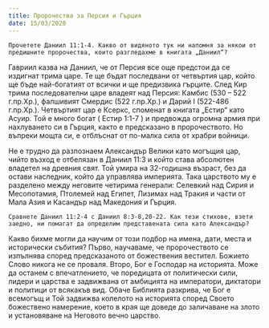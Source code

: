 ```yaml
---
title: Пророчества за Персия и Гърция
date: 15/03/2020
---
```


`Прочетете Даниил 11:1-4. Какво от видяното тук ни напомня за някои от предишните пророчества, които разгледахме в книгата „Даниил“?`

Гавриил казва на Даниил, че от Персия все още предстои да се издигнат трима царе. Те ще бъдат последвани от четвъртия цар, който ще бъде най-богатият от всички и ще предизвика гърците. След Кир трима последователни царе владеят над Персия: Камбис (530 – 522 г.пр.Хр.), фалшивият Смердис (522 г.пр.Хр.) и Дарий I (522-486 г.пр.Хр.). Четвъртият цар е Ксеркс, споменат в книгата „Естир“ като Асуир. Той е много богат ( Естир 1:1-7 ) и предвожда огромна армия при нахлуването си в Гърция, както е предсказано в пророчеството. Но въпреки мощта си, е отблъснат от по-малка сила от храбри войници.

Не е трудно да разпознаем Александър Велики като могъщия цар, чийто възход е отбелязан в Даниил 11:3 и който става абсолютен владетел на древния свят. Той умира на 32-годишна възраст, без да остави наследник, който да управлява империята. Така царството му е разделено между неговите четирима генерали: Селевкий над Сирия и Месопотамия, Птолемей над Египет, Лизимах над Тракия и части от Мала Азия и Касандър над Македония и Гърция.

`Сравнете Даниил 11:2-4 с Даниил 8:3-8,20-22. Как тези стихове, взети заедно, ни помагат да определим представената сила като Александър?`

Какво бихме могли да научим от този подбор на имена, дати, места и исторически събития? Първо, научаваме, че пророчеството се изпълнява според предсказаното от божествения вестител. Божието Слово никога не се проваля. Второ, Бог е Господар на историята. Може да останем с впечатлението, че поредицата от политически сили, лидери и царства е задвижвана от амбицията на императори, диктатори и политици от всякакъв вид. Обаче Библията разкрива, че Бог е всемогъщ и Той задвижва колелото на историята според Своето божествено намерение, което в края ще доведе до заличаване на злото и установяване на Неговото вечно царство.